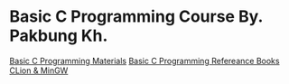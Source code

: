 # Basic C Programming Course By. Pakbung Kh.
[Basic C Programming Materials](https://drive.google.com/drive/folders/1nqlA_Lj8vGzTq8SSPs5eOr05Zstge-RZ?usp=sharing)
[Basic C Programming Refereance Books](https://drive.google.com/drive/folders/1kZUDNK8tSyhKZwVDEflU4QlxYilphxAh?usp=sharing)
[CLion & MinGW](https://drive.google.com/drive/folders/1zn9k6cyXozSSoUujDgqOA5U8MZONYSWk?usp=sharing)

